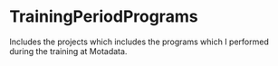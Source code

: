 # TrainingPeriodPrograms
Includes the projects which includes the programs which I performed during the training at Motadata.
